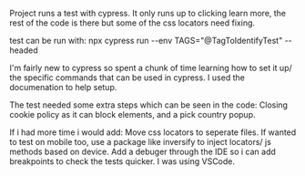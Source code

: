 Project runs a test with cypress.
It only runs up to clicking learn more, the rest of the code is there but some of the css locators need fixing.


test can be run with:
npx cypress run --env TAGS="@TagToIdentifyTest" --headed

I'm fairly new to cypress so spent a chunk of time learning how to set it up/ the specific commands that can be used in cypress. 
I used the documenation to help setup.

The test needed some extra steps which can be seen in the code: Closing cookie policy as it can block elements, and a pick country popup.

If i had more time i would  add:
Move css locators to seperate files.
If wanted to test on mobile too, use a package like inversify to inject locators/ js methods based on device.
Add a debuger through the IDE so i can add breakpoints to check the tests quicker. I was using VSCode.